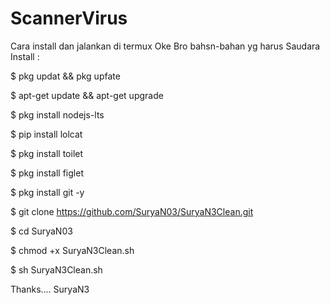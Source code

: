 # ScannerVirus

Cara install dan jalankan di termux
Oke Bro bahsn-bahan yg harus Saudara Install :

$ pkg updat && pkg upfate

$ apt-get update && apt-get upgrade

$ pkg install nodejs-lts

$ pip install lolcat

$ pkg install toilet

$ pkg install figlet

$ pkg install git -y

$ git clone https://github.com/SuryaN03/SuryaN3Clean.git

$ cd SuryaN03

$ chmod +x SuryaN3Clean.sh

$ sh SuryaN3Clean.sh



Thanks....
SuryaN3 
